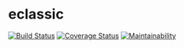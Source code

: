 # eclassic
[![Build Status](https://travis-ci.org/JamesUgbanu/eclassik.svg?branch=develop)](https://travis-ci.org/JamesUgbanu/eclassik) [![Coverage Status](https://coveralls.io/repos/github/JamesUgbanu/eclassik/badge.svg?branch=develop)](https://coveralls.io/github/JamesUgbanu/eclassik?branch=develop) [![Maintainability](https://api.codeclimate.com/v1/badges/85f41e765d439a98f757/maintainability)](https://codeclimate.com/github/JamesUgbanu/eclassik/maintainability)
